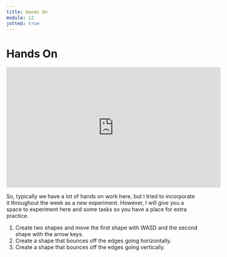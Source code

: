 ```yaml
---
title: Hands On
module: 12
jotted: true
---
```


# Hands On

<iframe width="560" height="315" src="https://www.youtube.com/embed/1fgs9Qj5_vY" frameborder="0" allow="accelerometer; autoplay; encrypted-media; gyroscope; picture-in-picture" allowfullscreen></iframe>

So, typically we have a lot of hands on work here, but I tried to incorporate it throughout the week as a new experiment. However, I will give you a space to experiment here and some tasks so you have a place for extra practice.

<div id="jotted-demo-1" class="jotted-theme-stacked"></div>

<script>
    new Jotted(document.querySelector("#jotted-demo-1"), {
    files: [
        {
            type: "js",
            hide: false,
            url:"https://raw.githubusercontent.com/Montana-Media-Arts/441-WebTech-Spring2019/master/Week%2011%20Examples/handsonscript.js"
        },
        {
            type: "html",
            hide: false,
            url:"https://raw.githubusercontent.com/Montana-Media-Arts/441-WebTech-Spring2019/master/Week%2011%20Examples/HandsOnExample.html"

    }],
    showBlank: false,
    showResult: true,
    runScripts: true,
    plugins: [
        { name: 'ace', options: { "maxLines": 100, "Lines": 100 } },
        // { name: 'console', options: { autoClear: true } },
    ]
});
</script>

1. Create two shapes and move the first shape with WASD and the second shape with the arrow keys.
2. Create a shape that bounces off the edges going horizontally.
3. Create a shape that bounces off the edges going vertically.